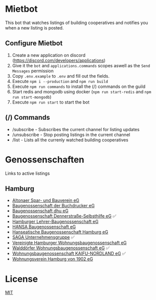 # Mietbot

This bot that watches listings of building cooperatives and notifies you when a new listing is posted.

## Configure Mietbot

1. Create a new application on discord (https://discord.com/developers/applications)
2. Give it the `bot` and `applications.commands` scopes aswell as the `Send Messages` permission
3. Copy `.env.example` to `.env` and fill out the fields.
4. Execute `npm i --production` and `npm run build`
5. Execute `npm run commands` to install the (/) commands on the guild
6. Start redis and mongodb using docker (`npm run start-redis` and `npm run start-mongodb`)
7. Execute `npm run start` to start the bot

## (/) Commands
* /subscribe - Subscribes the current channel for listing updates
* /unsubscribe - Stop posting listings in the current channel
* /list - Lists all the currenly watched building cooperatives

# Genossenschaften
Links to active listings
## Hamburg
  - [Altonaer Spar- und Bauverein eG](https://2222820.hpm.immosolve.eu/?startRoute=result-list&objectIdentifier=2#!/result-list-2%60)
  - [Baugenossenschaft der Buchdrucker eG](https://buchdrucker.immomio.de/)
  - [Baugenossenschaft dhu eG](https://hpm2.immosolve.eu/immosolve_presentation/pub/modern/2223228/HP/immo.jsp)
  - [Baugenossenschaft Dennerstraße-Selbsthilfe eG](https://www.bds-hamburg.de/unser-angebot/wohnungsangebote/) ✅
  - [Hamburger Lehrer-Baugenossenschaft eG](https://portal.immobilienscout24.de/ergebnisliste/45584335)
  - [HANSA Baugenossenschaft eG](https://hansa-baugenossenschaft.de/wohnen/unsere-wohnungen)
  - [Hanseatische Baugenossenschaft Hamburg eG](https://www.hanseatische.de/de/wohnungsangebote)
  - [SAGA Unternehmensgruppe](https://www.saga.hamburg/immobiliensuche) ✅
  - [Vereinigte Hamburger Wohnungsbaugenossenschaft eG](https://www.vhw-hamburg.de/wohnen/aktuelle-angebote.html)
  - [Walddörfer Wohnungsbaugenossenschaft eG](https://hpm2.immosolve.eu/immosolve_presentation/pub/modern/2227215/HP/immo.jsp) ✅
  - [Wohnungsbaugenossenschaft KAIFU-NORDLAND eG](https://kaifu.de/wohnen/hamburg) ✅
  - [Wohnungsverein Hamburg von 1902 eG](https://wv1902.de/wohnungsangebote/)

# License
[MIT](https://github.com/jhoogstraat/mietbot/blob/main/LICENSE)